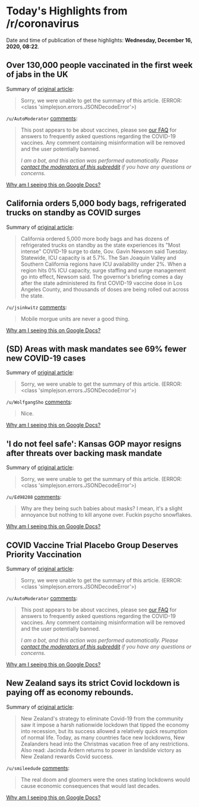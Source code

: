 # Today's Highlights from /r/coronavirus

Date and time of publication of these highlights: **Wednesday, December 16, 2020, 08:22**.

## Over 130,000 people vaccinated in the first week of jabs in the UK

Summary of [original article](https://www.bbc.co.uk/news/health-55332242):

> Sorry, we were unable to get the summary of this article. (ERROR: <class 'simplejson.errors.JSONDecodeError'>)

`/u/AutoModerator` [comments](https://www.reddit.com/r/Coronavirus/comments/ke7gk5/over_130000_people_vaccinated_in_the_first_week/):

> This post appears to be about vaccines, please see [our FAQ](https://www.reddit.com/r/Coronavirus/wiki/faq#wiki_where_can_i_find_information_about_the_mechanism_and_progress_of_vaccines.3F) for answers to frequently asked questions regarding the COVID-19 vaccines. Any comment containing misinformation will be removed and the user potentially banned.
> 
> 
> *I am a bot, and this action was performed automatically. Please [contact the moderators of this subreddit](/message/compose/?to=/r/Coronavirus) if you have any questions or concerns.*

[Why am I seeing this on Google Docs?](https://docs.google.com/document/d/1Dc6We63vOXIZsc0op-Bt4abqkYjXzOigalQqFxmvvbM/edit?usp=sharing)

## California orders 5,000 body bags, refrigerated trucks on standby as COVID surges

Summary of [original article](https://abcnews.go.com/US/5000-body-bags-ordered-refrigerated-trucks-standby-covid/story?id=74741632):

> California ordered 5,000 more body bags and has dozens of refrigerated trucks on standby as the state experiences its "Most intense" COVID-19 surge to date, Gov. Gavin Newsom said Tuesday. Statewide, ICU capacity is at 5.7%. The San Joaquin Valley and Southern California regions have ICU availability under 2%. When a region hits 0% ICU capacity, surge staffing and surge management go into effect, Newsom said. The governor's briefing comes a day after the state administered its first COVID-19 vaccine dose in Los Angeles County, and thousands of doses are being rolled out across the state.

`/u/jsinkwitz` [comments](https://www.reddit.com/r/Coronavirus/comments/kdwxhl/california_orders_5000_body_bags_refrigerated/):

> Mobile morgue units are never a good  thing.

[Why am I seeing this on Google Docs?](https://docs.google.com/document/d/1Dc6We63vOXIZsc0op-Bt4abqkYjXzOigalQqFxmvvbM/edit?usp=sharing)

## (SD) Areas with mask mandates see 69% fewer new COVID-19 cases

Summary of [original article](https://www.keloland.com/news/healthbeat/coronavirus/areas-with-mask-mandates-see-69-fewer-new-covid-19-cases/):

> Sorry, we were unable to get the summary of this article. (ERROR: <class 'simplejson.errors.JSONDecodeError'>)

`/u/WolfgangSho` [comments](https://www.reddit.com/r/Coronavirus/comments/ke9kyq/sd_areas_with_mask_mandates_see_69_fewer_new/):

> Nice.

[Why am I seeing this on Google Docs?](https://docs.google.com/document/d/1Dc6We63vOXIZsc0op-Bt4abqkYjXzOigalQqFxmvvbM/edit?usp=sharing)

## 'I do not feel safe': Kansas GOP mayor resigns after threats over backing mask mandate

Summary of [original article](https://www.nbcnews.com/politics/politics-news/i-do-not-feel-safe-kansas-gop-mayor-resigns-after-n1251334):

> Sorry, we were unable to get the summary of this article. (ERROR: <class 'simplejson.errors.JSONDecodeError'>)

`/u/Ed98208` [comments](https://www.reddit.com/r/Coronavirus/comments/ke1f1d/i_do_not_feel_safe_kansas_gop_mayor_resigns_after/):

> Why are they being such babies about masks? I mean, it's a slight annoyance but nothing to kill anyone over. Fuckin psycho snowflakes.

[Why am I seeing this on Google Docs?](https://docs.google.com/document/d/1Dc6We63vOXIZsc0op-Bt4abqkYjXzOigalQqFxmvvbM/edit?usp=sharing)

## COVID Vaccine Trial Placebo Group Deserves Priority Vaccination

Summary of [original article](https://www.medscape.com/viewarticle/942576):

> Sorry, we were unable to get the summary of this article. (ERROR: <class 'simplejson.errors.JSONDecodeError'>)

`/u/AutoModerator` [comments](https://www.reddit.com/r/Coronavirus/comments/ke204b/covid_vaccine_trial_placebo_group_deserves/):

> This post appears to be about vaccines, please see [our FAQ](https://www.reddit.com/r/Coronavirus/wiki/faq#wiki_where_can_i_find_information_about_the_mechanism_and_progress_of_vaccines.3F) for answers to frequently asked questions regarding the COVID-19 vaccines. Any comment containing misinformation will be removed and the user potentially banned.
> 
> 
> *I am a bot, and this action was performed automatically. Please [contact the moderators of this subreddit](/message/compose/?to=/r/Coronavirus) if you have any questions or concerns.*

[Why am I seeing this on Google Docs?](https://docs.google.com/document/d/1Dc6We63vOXIZsc0op-Bt4abqkYjXzOigalQqFxmvvbM/edit?usp=sharing)

## New Zealand says its strict Covid lockdown is paying off as economy rebounds.

Summary of [original article](https://theprint.in/world/new-zealand-says-its-strict-covid-lockdown-is-paying-off-as-economy-rebounds/567584/):

> New Zealand's strategy to eliminate Covid-19 from the community saw it impose a harsh nationwide lockdown that tipped the economy into recession, but its success allowed a relatively quick resumption of normal life. Today, as many countries face new lockdowns, New Zealanders head into the Christmas vacation free of any restrictions. Also read: Jacinda Ardern returns to power in landslide victory as New Zealand rewards Covid success.

`/u/smileedude` [comments](https://www.reddit.com/r/Coronavirus/comments/ke77o6/new_zealand_says_its_strict_covid_lockdown_is/):

> The real doom and gloomers were the ones stating lockdowns would cause economic consequences that would last decades.

[Why am I seeing this on Google Docs?](https://docs.google.com/document/d/1Dc6We63vOXIZsc0op-Bt4abqkYjXzOigalQqFxmvvbM/edit?usp=sharing)

